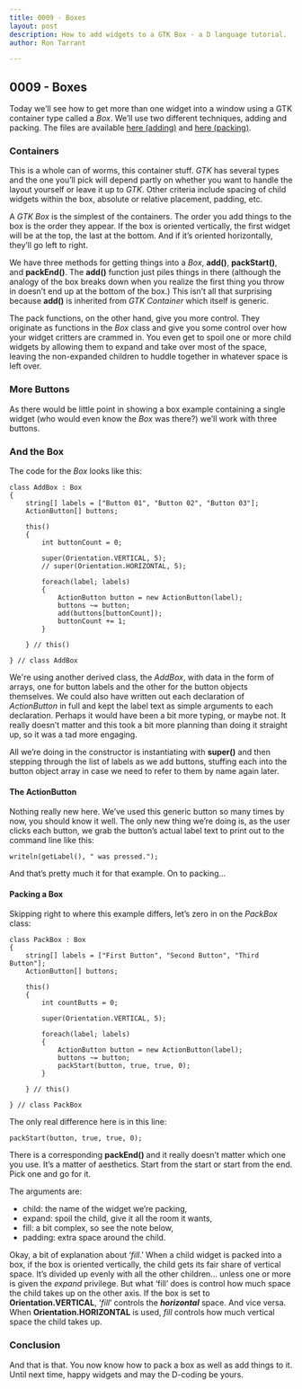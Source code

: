 ```yaml
---
title: 0009 - Boxes
layout: post
description: How to add widgets to a GTK Box - a D language tutorial.
author: Ron Tarrant

---
```


## 0009 - Boxes

Today we’ll see how to get more than one widget into a window using a GTK container type called a *Box*. We’ll use two different techniques, adding and packing. The files are available [here (adding)](https://github.com/rontarrant/gtkDcoding/blob/master/003_box/box_003_01_add.d) and [here (packing)](https://github.com/rontarrant/gtkDcoding/blob/master/003_box/box_003_02_pack.d).

### Containers

This is a whole can of worms, this container stuff. *GTK* has several types and the one you’ll pick will depend partly on whether you want to handle the layout yourself or leave it up to *GTK*. Other criteria include spacing of child widgets within the box, absolute or relative placement, padding, etc.

A *GTK Box* is the simplest of the containers. The order you add things to the box is the order they appear. If the box is oriented vertically, the first widget will be at the top, the last at the bottom. And if it’s oriented horizontally, they’ll go left to right.

We have three methods for getting things into a *Box*, **add()**, **packStart()**, and **packEnd()**. The **add()** function just piles things in there (although the analogy of the box breaks down when you realize the first thing you throw in doesn’t end up at the bottom of the box.) This isn’t all that surprising because **add()** is inherited from *GTK Container* which itself is generic.

The pack functions, on the other hand, give you more control. They originate as functions in the *Box* class and give you some control over how your widget critters are crammed in. You even get to spoil one or more child widgets by allowing them to expand and take over most of the space, leaving the non-expanded children to huddle together in whatever space is left over.

### More Buttons
 
As there would be little point in showing a box example containing a single widget (who would even know the *Box* was there?) we’ll work with three buttons.

### And the Box

The code for the *Box* looks like this:

	class AddBox : Box
	{
		string[] labels = ["Button 01", "Button 02", "Button 03"];
		ActionButton[] buttons;
		
		this()
		{
			int buttonCount = 0;
			
			super(Orientation.VERTICAL, 5);
			// super(Orientation.HORIZONTAL, 5);
	
			foreach(label; labels)
			{
				ActionButton button = new ActionButton(label);
				buttons ~= button;
				add(buttons[buttonCount]);
				buttonCount += 1;
			}
			
		} // this()
		
	} // class AddBox

We're using another derived class, the *AddBox*, with data in the form of arrays, one for button labels and the other for the button objects themselves. We could also have written out each declaration of *ActionButton* in full and kept the label text as simple arguments to each declaration. Perhaps it would have been a bit more typing, or maybe not. It really doesn’t matter and this took a bit more planning than doing it straight up, so it was a tad more engaging.

All we’re doing in the constructor is instantiating with **super()** and then stepping through the list of labels as we add buttons, stuffing each into the button object array in case we need to refer to them by name again later.

#### The ActionButton

Nothing really new here. We’ve used this generic button so many times by now, you should know it well. The only new thing we’re doing is, as the user clicks each button, we grab the button’s actual label text to print out to the command line like this:

	writeln(getLabel(), " was pressed.");

And that’s pretty much it for that example. On to packing…

#### Packing a Box

Skipping right to where this example differs, let’s zero in on the *PackBox* class:

	class PackBox : Box
	{
		string[] labels = ["First Button", "Second Button", "Third Button"];
		ActionButton[] buttons;
		
		this()
		{
			int countButts = 0;
			
			super(Orientation.VERTICAL, 5);
			
			foreach(label; labels)
			{
				ActionButton button = new ActionButton(label);
				buttons ~= button;
				packStart(button, true, true, 0);
			}
	
		} // this()
		
	} // class PackBox

The only real difference here is in this line:

	packStart(button, true, true, 0);

There is a corresponding **packEnd()** and it really doesn’t matter which one you use. It’s a matter of aesthetics. Start from the start or start from the end. Pick one and go for it.

The arguments are:

- child: the name of the widget we’re packing,
- expand: spoil the child, give it all the room it wants,
- fill: a bit complex, so see the note below,
- padding: extra space around the child.

Okay, a bit of explanation about ‘*fill*.’ When a child widget is packed into a box, if the box is oriented vertically, the child gets its fair share of vertical space. It’s divided up evenly with all the other children… unless one or more is given the *expand* privilege. But what ‘fill’ does is control how much space the child takes up on the other axis. If the box is set to **Orientation.VERTICAL**, ‘*fill*’ controls the ***horizontal*** space. And vice versa. When **Orientation.HORIZONTAL** is used, *fill* controls how much vertical space the child takes up.

### Conclusion

And that is that. You now know how to pack a box as well as add things to it. Until next time, happy widgets and may the D-coding be yours.
